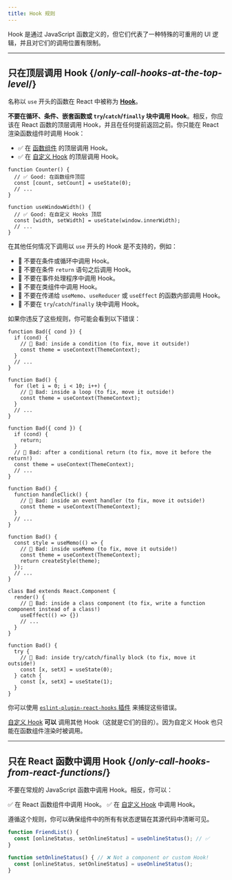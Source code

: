 ```yaml
---
title: Hook 规则
---
```


<Intro>
Hook 是通过 JavaScript 函数定义的，但它们代表了一种特殊的可重用的 UI 逻辑，并且对它们的调用位置有限制。
</Intro>

<InlineToc />

---

## 只在顶层调用 Hook {/*only-call-hooks-at-the-top-level*/}

名称以 `use` 开头的函数在 React 中被称为 **[Hook](/reference/react)**。

**不要在循环、条件、嵌套函数或 `try`/`catch`/`finally` 块中调用 Hook**。相反，你应该在 React 函数的顶层调用 Hook，并且在任何提前返回之前。你只能在 React 渲染函数组件时调用 Hook：

* ✅ 在 [函数组件](/learn/your-first-component) 的顶层调用 Hook。
* ✅ 在 [自定义 Hook](/learn/reusing-logic-with-custom-hooks) 的顶层调用 Hook。

```js{2-3,8-9}
function Counter() {
  // ✅ Good: 在函数组件顶层
  const [count, setCount] = useState(0);
  // ...
}

function useWindowWidth() {
  // ✅ Good: 在自定义 Hooks 顶层
  const [width, setWidth] = useState(window.innerWidth);
  // ...
}
```

在其他任何情况下调用以 `use` 开头的 Hook 是不支持的，例如：

* 🔴 不要在条件或循环中调用 Hook。
* 🔴 不要在条件 `return` 语句之后调用 Hook。
* 🔴 不要在事件处理程序中调用 Hook。
* 🔴 不要在类组件中调用 Hook。
* 🔴 不要在传递给 `useMemo`、`useReducer` 或 `useEffect` 的函数内部调用 Hook。
* 🔴 不要在 `try`/`catch`/`finally` 块中调用 Hook。

如果你违反了这些规则，你可能会看到以下错误：

```js{3-4,11-12,20-21}
function Bad({ cond }) {
  if (cond) {
    // 🔴 Bad: inside a condition (to fix, move it outside!)
    const theme = useContext(ThemeContext);
  }
  // ...
}

function Bad() {
  for (let i = 0; i < 10; i++) {
    // 🔴 Bad: inside a loop (to fix, move it outside!)
    const theme = useContext(ThemeContext);
  }
  // ...
}

function Bad({ cond }) {
  if (cond) {
    return;
  }
  // 🔴 Bad: after a conditional return (to fix, move it before the return!)
  const theme = useContext(ThemeContext);
  // ...
}

function Bad() {
  function handleClick() {
    // 🔴 Bad: inside an event handler (to fix, move it outside!)
    const theme = useContext(ThemeContext);
  }
  // ...
}

function Bad() {
  const style = useMemo(() => {
    // 🔴 Bad: inside useMemo (to fix, move it outside!)
    const theme = useContext(ThemeContext);
    return createStyle(theme);
  });
  // ...
}

class Bad extends React.Component {
  render() {
    // 🔴 Bad: inside a class component (to fix, write a function component instead of a class!)
    useEffect(() => {})
    // ...
  }
}

function Bad() {
  try {
    // 🔴 Bad: inside try/catch/finally block (to fix, move it outside!)
    const [x, setX] = useState(0);
  } catch {
    const [x, setX] = useState(1);
  }
}
```

你可以使用 [`eslint-plugin-react-hooks` 插件](https://www.npmjs.com/package/eslint-plugin-react-hooks) 来捕捉这些错误。

<Note>

[自定义 Hook](/learn/reusing-logic-with-custom-hooks) **可以** 调用其他 Hook（这就是它们的目的）。因为自定义 Hook 也只能在函数组件渲染时被调用。

</Note>

---

## 只在 React 函数中调用 Hook {/*only-call-hooks-from-react-functions*/}

不要在常规的 JavaScript 函数中调用 Hook。相反，你可以：

✅ 在 React 函数组件中调用 Hook。
✅ 在 [自定义 Hook](/learn/reusing-logic-with-custom-hooks#extracting-your-own-custom-hook-from-a-component) 中调用 Hook。

遵循这个规则，你可以确保组件中的所有有状态逻辑在其源代码中清晰可见。

```js {2,5}
function FriendList() {
  const [onlineStatus, setOnlineStatus] = useOnlineStatus(); // ✅
}

function setOnlineStatus() { // ❌ Not a component or custom Hook!
  const [onlineStatus, setOnlineStatus] = useOnlineStatus();
}
```
